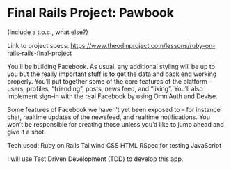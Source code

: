 # Final Rails Project: Pawbook

(Include a t.o.c., what else?)

Link to project specs:
https://www.theodinproject.com/lessons/ruby-on-rails-rails-final-project

You’ll be building Facebook. As usual, any additional styling will be up to you but the really important stuff is to get the data and back end working properly. You’ll put together some of the core features of the platform – users, profiles, “friending”, posts, news feed, and “liking”. You’ll also implement sign-in with the real Facebook by using OmniAuth and Devise.

Some features of Facebook we haven’t yet been exposed to – for instance chat, realtime updates of the newsfeed, and realtime notifications. You won’t be responsible for creating those unless you’d like to jump ahead and give it a shot.

Tech used:
Ruby on Rails
Tailwind CSS
HTML
RSpec for testing
JavaScript

I will use Test Driven Development (TDD) to develop this app.


